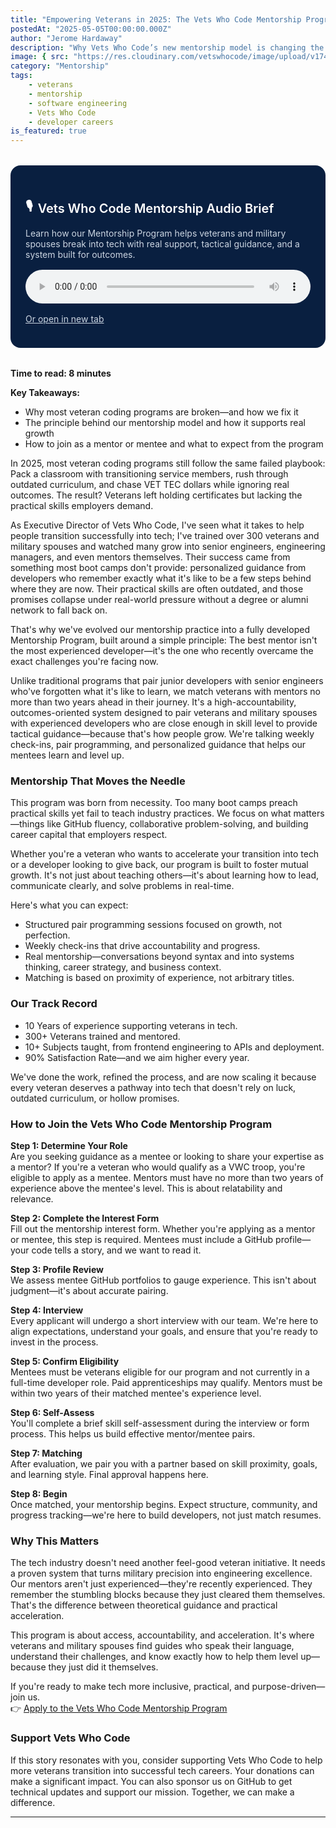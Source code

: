 ```yaml
---
title: "Empowering Veterans in 2025: The Vets Who Code Mentorship Program"
postedAt: "2025-05-05T00:00:00.000Z"
author: "Jerome Hardaway"
description: "Why Vets Who Code’s new mentorship model is changing the game for veteran developers by focusing on tactical guidance from recently transitioned engineers."
image: { src: "https://res.cloudinary.com/vetswhocode/image/upload/v1746411634/vwc-mentorship-program_ywhqsa.jpg" }
category: "Mentorship"
tags:
    - veterans
    - mentorship
    - software engineering
    - Vets Who Code
    - developer careers
is_featured: true
---
```


<div style="background-color: #091f40; color: white; padding: 1.5rem; border-radius: 1rem; max-width: 600px; margin: 2rem auto;">
  <h2 style="font-size: 1.25rem; font-weight: 600; display: flex; align-items: center; margin-bottom: 0.5rem; color: white;">
    🎙️ <span style="margin-left: 0.5rem;">Vets Who Code Mentorship Audio Brief</span>
  </h2>
  <p style="font-size: 0.875rem; color: #cbd5e1; margin-bottom: 1rem;">
    Learn how our Mentorship Program helps veterans and military spouses break into tech with real support, tactical guidance, and a system built for outcomes.
  </p>
  <audio controls style="width: 100%; border-radius: 0.5rem;">
    <source src="https://res.cloudinary.com/vetswhocode/video/upload/v1746493982/empowering-veterans-in-2025-the-vets-who-code-mentorship-program_ihomfk.m4a" type="audio/mp4" />
    Your browser does not support the audio element.
  </audio>
  <p style="margin-top: 1rem; font-size: 0.875rem;">
    <a href="https://res.cloudinary.com/vetswhocode/video/upload/v1746493982/empowering-veterans-in-2025-the-vets-who-code-mentorship-program_ihomfk.m4a" target="_blank" rel="noopener noreferrer" style="text-decoration: underline; color: #cbd5e1;">
      Or open in new tab
    </a>
  </p>
</div>

<p><strong>Time to read: 8 minutes</strong></p>  
<p><strong>Key Takeaways:</strong></p>

<ul>
  <li>Why most veteran coding programs are broken—and how we fix it</li>
  <li>The principle behind our mentorship model and how it supports real growth</li>
  <li>How to join as a mentor or mentee and what to expect from the program</li>
</ul>

In 2025, most veteran coding programs still follow the same failed playbook: Pack a classroom with transitioning service members, rush through outdated curriculum, and chase VET TEC dollars while ignoring real outcomes. The result? Veterans left holding certificates but lacking the practical skills employers demand.

As Executive Director of Vets Who Code, I've seen what it takes to help people transition successfully into tech; I've trained over 300 veterans and military spouses and watched many grow into senior engineers, engineering managers, and even mentors themselves. Their success came from something most boot camps don't provide: personalized guidance from developers who remember exactly what it's like to be a few steps behind where they are now. Their practical skills are often outdated, and those promises collapse under real-world pressure without a degree or alumni network to fall back on.

That's why we've evolved our mentorship practice into a fully developed Mentorship Program, built around a simple principle: The best mentor isn't the most experienced developer—it's the one who recently overcame the exact challenges you're facing now.

Unlike traditional programs that pair junior developers with senior engineers who've forgotten what it's like to learn, we match veterans with mentors no more than two years ahead in their journey. It's a high-accountability, outcomes-oriented system designed to pair veterans and military spouses with experienced developers who are close enough in skill level to provide tactical guidance—because that's how people grow. We're talking weekly check-ins, pair programming, and personalized guidance that helps our mentees learn and level up.

### Mentorship That Moves the Needle

This program was born from necessity. Too many boot camps preach practical skills yet fail to teach industry practices. We focus on what matters—things like GitHub fluency, collaborative problem-solving, and building career capital that employers respect.

Whether you're a veteran who wants to accelerate your transition into tech or a developer looking to give back, our program is built to foster mutual growth. It's not just about teaching others—it's about learning how to lead, communicate clearly, and solve problems in real-time.

Here's what you can expect:

- Structured pair programming sessions focused on growth, not perfection.  
- Weekly check-ins that drive accountability and progress.  
- Real mentorship—conversations beyond syntax and into systems thinking, career strategy, and business context.  
- Matching is based on proximity of experience, not arbitrary titles.  

### Our Track Record

- 10 Years of experience supporting veterans in tech.  
- 300+ Veterans trained and mentored.  
- 10+ Subjects taught, from frontend engineering to APIs and deployment.  
- 90% Satisfaction Rate—and we aim higher every year.  

We've done the work, refined the process, and are now scaling it because every veteran deserves a pathway into tech that doesn't rely on luck, outdated curriculum, or hollow promises.

### How to Join the Vets Who Code Mentorship Program

**Step 1: Determine Your Role**  
Are you seeking guidance as a mentee or looking to share your expertise as a mentor? If you're a veteran who would qualify as a VWC troop, you're eligible to apply as a mentee. Mentors must have no more than two years of experience above the mentee's level. This is about relatability and relevance.

**Step 2: Complete the Interest Form**  
Fill out the mentorship interest form. Whether you're applying as a mentor or mentee, this step is required. Mentees must include a GitHub profile—your code tells a story, and we want to read it.

**Step 3: Profile Review**  
We assess mentee GitHub portfolios to gauge experience. This isn't about judgment—it's about accurate pairing.

**Step 4: Interview**  
Every applicant will undergo a short interview with our team. We're here to align expectations, understand your goals, and ensure that you're ready to invest in the process.

**Step 5: Confirm Eligibility**  
Mentees must be veterans eligible for our program and not currently in a full-time developer role. Paid apprenticeships may qualify. Mentors must be within two years of their matched mentee's experience level.

**Step 6: Self-Assess**  
You'll complete a brief skill self-assessment during the interview or form process. This helps us build effective mentor/mentee pairs.

**Step 7: Matching**  
After evaluation, we pair you with a partner based on skill proximity, goals, and learning style. Final approval happens here.

**Step 8: Begin**  
Once matched, your mentorship begins. Expect structure, community, and progress tracking—we're here to build developers, not just match resumes.

### Why This Matters

The tech industry doesn't need another feel-good veteran initiative. It needs a proven system that turns military precision into engineering excellence. Our mentors aren't just experienced—they're recently experienced. They remember the stumbling blocks because they just cleared them themselves. That's the difference between theoretical guidance and practical acceleration.

This program is about access, accountability, and acceleration. It's where veterans and military spouses find guides who speak their language, understand their challenges, and know exactly how to help them level up—because they just did it themselves.

If you're ready to make tech more inclusive, practical, and purpose-driven—join us.  
👉 [Apply to the Vets Who Code Mentorship Program](https://vetswhocode.com/mentor)

<!-- This should always be the last paragraph of the blog post -->

### Support Vets Who Code

If this story resonates with you, consider supporting Vets Who Code to help more veterans transition into successful tech careers. Your donations can make a significant impact. You can also sponsor us on GitHub to get technical updates and support our mission. Together, we can make a difference.

---